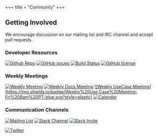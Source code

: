 +++
title = "Community"
+++

## Getting Involved

We encourage discussion on our mailing list and IRC channel and accept pull requests.

### Developer Resources
[![Github Repo](https://img.shields.io/badge/Code-GitHub-brightgreen.svg?style=plastic)](https://github.com/networkservicemesh/networkservicemesh)
[![GitHub issues](https://img.shields.io/github/issues/badges/shields.svg?style=plastic)](https://github.com/networkservicemesh/networkservicemesh/issues)
[![Build Status](https://travis-ci.org/ligato/networkservicemesh.svg?branch=master)](https://travis-ci.org/ligato/networkservicemesh)
[![GitHub license](https://img.shields.io/badge/license-Apache%20license%202.0-blue.svg)](https://github.com/networkservicemesh/networkservicemesh/blob/master/LICENSE)

### Weekly Meetings
[![Weekly Meeting](https://img.shields.io/badge/Weekly%20Meeting%20Minutes-Tue%208am%20PT-blue.svg?style=plastic)](https://docs.google.com/document/d/1C9NKjo0PWNWypROEO9-Y6haw5h9Xmurvl14SXpciz2Y/edit#heading=h.rc9df0a6n3ng)
[![Weekly Docs Meeting](https://img.shields.io/badge/Weekly%20Documents%20Minutes-Wed%208am%20PT-blue.svg?style=plastic)](https://docs.google.com/document/d/1113nzdL-DcDAWT3963IsS9LeekgXLTgGebxPO7ZnJaA/edit#heading=h.8t1wzcxy1me6)
[![Weekly UseCase Meeting](https://img.shields.io/badge/Weekly%20Use Case%20Meeting-Fri%208am%20PT-blue.svg?style=plastic)](https://docs.google.com/document/d/1L6kwLW6yvj1EfUgDbdurCpgw2qWrX3ZJJ8Vh3FRqrOo/edit#)
[![Calendar](https://img.shields.io/badge/Calendar-Subscribe-blue.svg?style=plastic)](https://calendar.google.com/calendar/embed?src=iae5pl3qbf2g5ehm6jb2h7gv08%40group.calendar.google.com&ctz=America%2FLos_Angeles)

### Communication Channels
[![Mailing List](https://img.shields.io/badge/Mailing%20List-networkservicemesh-blue.svg?style=plastic)](https://groups.google.com/forum/#!forum/networkservicemesh)
[![Slack Channel](https://img.shields.io/badge/Slack:-%23nsm%20on%20CNCF%20Slack-blue.svg?style=plastic&logo=slack)](https://cloud-native.slack.com/messages/CHQNNUPN1/files/FHU5KB3PW/#nsm)
[![Slack Invite](https://img.shields.io/badge/Slack-CNCF%20Slack%20Invite-blue.svg?style=plastic&logo=slack)](https://slack.cncf.io/)

[![Twitter](https://img.shields.io/twitter/url/http/shields.io.svg?style=social)](https://twitter.com/nservicemesh)
